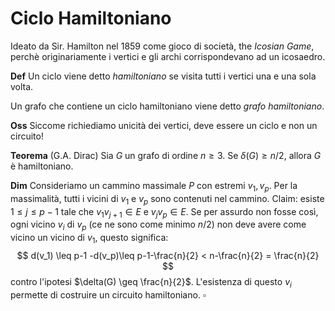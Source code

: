 # Ciclo Hamiltoniano

Ideato da Sir. Hamilton nel 1859 come gioco di società, the _Icosian Game_, perchè originariamente i vertici e gli archi corrispondevano ad un icosaedro. 

**Def** Un ciclo viene detto _hamiltoniano_ se visita tutti i vertici una e una sola volta.

Un grafo che contiene un ciclo hamiltoniano viene detto _grafo hamiltoniano_.

**Oss** Siccome richiediamo unicità dei vertici, deve essere un ciclo e non un circuito!

**Teorema** (G.A. Dirac) Sia $G$ un grafo di ordine $n \geq 3$. Se $\delta(G) \geq n/2$, allora $G$ è hamiltoniano.

**Dim** Consideriamo un cammino massimale $P$ con estremi $v_1,v_p$. Per la massimalità, tutti i vicini di $v_1$ e $v_p$ sono contenuti nel cammino. 
Claim: esiste $1 \leq j \leq p-1$ tale che $v_1 v_{j+1} \in E$ e $v_{j}v_p \in E$.
Se per assurdo non fosse così, ogni vicino $v_i$ di $v_p$ (ce ne sono come minimo $n/2$) non deve avere come vicino un vicino di $v_1$, questo significa:
$$
d(v_1) \leq p-1 -d(v_p)\leq p-1-\frac{n}{2} < n-\frac{n}{2} = \frac{n}{2} 
$$
contro l'ipotesi $\delta(G) \geq \frac{n}{2}$.
L'esistenza di questo $v_i$ permette di costruire un circuito hamiltoniano. $\square$
